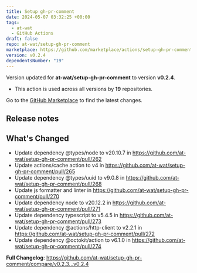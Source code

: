 ```yaml
---
title: Setup gh-pr-comment
date: 2024-05-07 03:32:25 +00:00
tags:
  - at-wat
  - GitHub Actions
draft: false
repo: at-wat/setup-gh-pr-comment
marketplace: https://github.com/marketplace/actions/setup-gh-pr-comment
version: v0.2.4
dependentsNumber: "19"
---
```



Version updated for **at-wat/setup-gh-pr-comment** to version **v0.2.4**.
- This action is used across all versions by **19** repositories.

Go to the [GitHub Marketplace](https://github.com/marketplace/actions/setup-gh-pr-comment) to find the latest changes.

## Release notes

## What's Changed
* Update dependency @types/node to v20.10.7 in https://github.com/at-wat/setup-gh-pr-comment/pull/262
* Update actions/cache action to v4 in https://github.com/at-wat/setup-gh-pr-comment/pull/265
* Update dependency @types/uuid to v9.0.8 in https://github.com/at-wat/setup-gh-pr-comment/pull/268
* Update js formatter and linter in https://github.com/at-wat/setup-gh-pr-comment/pull/270
* Update dependency node to v20.12.2 in https://github.com/at-wat/setup-gh-pr-comment/pull/271
* Update dependency typescript to v5.4.5 in https://github.com/at-wat/setup-gh-pr-comment/pull/273
* Update dependency @actions/http-client to v2.2.1 in https://github.com/at-wat/setup-gh-pr-comment/pull/272
* Update dependency @octokit/action to v6.1.0 in https://github.com/at-wat/setup-gh-pr-comment/pull/274


**Full Changelog**: https://github.com/at-wat/setup-gh-pr-comment/compare/v0.2.3...v0.2.4
